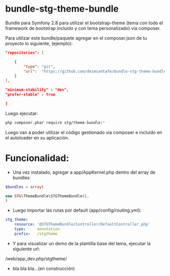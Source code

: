 # bundle-stg-theme-bundle
Bundle para Symfony 2.8 para utilizar el bootstrap-theme (tema con todo el framework de bootstrap incluido y con tema personalizado) via composer.

Para utilizar este bundle/paquete agregar en el composer.json de tu proyecto lo siguiente, (ejemplo):

```json
"repositories": [

    {
        "type": "git",
        "url":  "https://github.com/deimsantafe/bundle-stg-theme-bundle"
    }
],

"minimum-stability" : "dev",
"prefer-stable" : true

]
```

Luego ejecutar: 

```bash
php composer.phar require stg/theme-bundle:*
```
Luego van a poder utilizar el código gestionado via composer e incluido en el autoloader en su aplicación.

Funcionalidad:
=============

- Una vez instalado, agregar a app/AppKernel.php dentro del array de bundles:

```php
$bundles = array(

new STG\ThemeBundle\STGThemeBundle(),
)
```

- Luego importar las rutas por default (app/config/routing.yml):

```yml
stg_theme:
    resource: '@STGThemeBundle/Controller/DefaultController.php'
    type:     annotation
    prefix:   /stgtheme
```

- Y para visualizar un demo de la plantilla base del tema, ejecutar la siguiente url:

/web/app_dev.php/stgtheme/

- bla bla bla...(en construcción)
